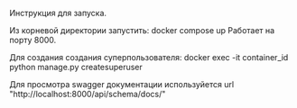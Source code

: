 Инструкция для запуска.

Из корневой директории запустить: docker compose up
Работает на порту 8000.

Для создания создания суперпользователя:
docker exec -it container_id python manage.py createsuperuser

Для просмотра swagger документации используйется url "http://localhost:8000/api/schema/docs/"
